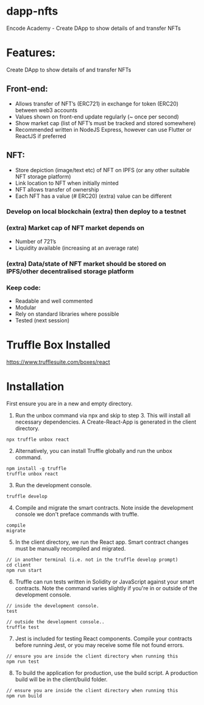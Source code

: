 # dapp-nfts
Encode Academy - Create DApp to show details of and transfer NFTs

# Features:
Create DApp to show details of and transfer NFTs

## Front-end:
- Allows transfer of NFT’s (ERC721) in exchange for token (ERC20) between web3 accounts
- Values shown on front-end update regularly (~ once per second)
- Show market cap (list of NFT’s must be tracked and stored somewhere)
- Recommended written in NodeJS Express, however can use Flutter or ReactJS if preferred

## NFT:
- Store depiction (image/text etc) of NFT on IPFS (or any other suitable NFT storage platform)
- Link location to NFT when initially minted
- NFT allows transfer of ownership
- Each NFT has a value (# ERC20) (extra) value can be different

### Develop on local blockchain (extra) then deploy to a testnet
### (extra) Market cap of NFT market depends on
- Number of 721’s
- Liquidity available (increasing at an average rate)

### (extra) Data/state of NFT market should be stored on IPFS/other decentralised storage platform
### Keep code:
- Readable and well commented
- Modular
- Rely on standard libraries where possible
- Tested (next session)


# Truffle Box Installed
https://www.trufflesuite.com/boxes/react

# Installation
First ensure you are in a new and empty directory.

1. Run the unbox command via npx and skip to step 3. This will install all necessary dependencies. A Create-React-App is generated in the client directory.

```
npx truffle unbox react
```
2. Alternatively, you can install Truffle globally and run the unbox command.

```
npm install -g truffle
truffle unbox react
```
3. Run the development console.

```
truffle develop
```
4. Compile and migrate the smart contracts. Note inside the development console we don't preface commands with truffle.
```
compile
migrate
```
5. In the client directory, we run the React app. Smart contract changes must be manually recompiled and migrated.
```
// in another terminal (i.e. not in the truffle develop prompt)
cd client
npm run start
```
6. Truffle can run tests written in Solidity or JavaScript against your smart contracts. Note the command varies slightly if you're in or outside of the development console.
```
// inside the development console.
test

// outside the development console..
truffle test
```
7. Jest is included for testing React components. Compile your contracts before running Jest, or you may receive some file not found errors.
```
// ensure you are inside the client directory when running this
npm run test
```
8. To build the application for production, use the build script. A production build will be in the client/build folder.
```
// ensure you are inside the client directory when running this
npm run build
```